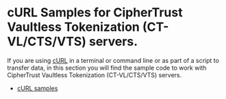 # cURL Samples for CipherTrust Vaultless Tokenization (CT-VL/CTS/VTS) servers.

If you are using [cURL](https://curl.se/) in a terminal or command line or as part of a script to transfer data, in this section you will find the sample code to work with CipherTrust Vaultless Tokenization (CT-VL/CTS/VTS) servers.

* [cURL samples](CTS_CURL.md)